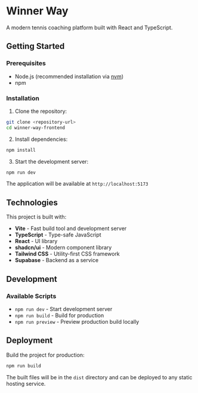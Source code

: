 # Winner Way

A modern tennis coaching platform built with React and TypeScript.

## Getting Started

### Prerequisites

- Node.js (recommended installation via [nvm](https://github.com/nvm-sh/nvm#installing-and-updating))
- npm

### Installation

1. Clone the repository:
```sh
git clone <repository-url>
cd winner-way-frontend
```

2. Install dependencies:
```sh
npm install
```

3. Start the development server:
```sh
npm run dev
```

The application will be available at `http://localhost:5173`

## Technologies

This project is built with:

- **Vite** - Fast build tool and development server
- **TypeScript** - Type-safe JavaScript
- **React** - UI library
- **shadcn/ui** - Modern component library
- **Tailwind CSS** - Utility-first CSS framework
- **Supabase** - Backend as a service

## Development

### Available Scripts

- `npm run dev` - Start development server
- `npm run build` - Build for production
- `npm run preview` - Preview production build locally

## Deployment

Build the project for production:

```sh
npm run build
```

The built files will be in the `dist` directory and can be deployed to any static hosting service.
